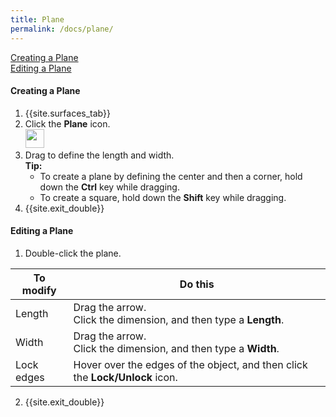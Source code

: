 ```yaml
---
title: Plane
permalink: /docs/plane/
---
```

<link rel="stylesheet" href="https://cdnjs.cloudflare.com/ajax/libs/font-awesome/4.7.0/css/font-awesome.min.css">

[Creating a Plane](https://github.com/documentationdemo/documentationdemo.github.io/blob/master/_docs/plane.md#creating-a-plane)<br>[Editing a Plane](https://github.com/documentationdemo/documentationdemo.github.io/blob/master/_docs/plane.md#editing-a-plane)

#### Creating a Plane

1. {{site.surfaces_tab}}
2. Click the **Plane** icon.<br><img src="https://documentationdemo.github.io/img/ribbonPrimitiveSphere-80@2x.png" width="30" height="30" />
3. Drag to define the length and width.<br><i class="fa fa-info-circle"></i> **Tip:**
   - To create a plane by defining the center and then a corner, hold down the **Ctrl** key while dragging.
   - To create a square, hold down the **Shift** key while dragging.
4. {{site.exit_double}}

#### Editing a Plane

1. Double-click the plane.

To modify | Do this
--- | ---
Length | Drag the arrow.<br>Click the dimension, and then type a **Length**.
Width | Drag the arrow.<br>Click the dimension, and then type a **Width**.
Lock edges | Hover over the edges of the object, and then click the **Lock/Unlock** icon.

2. {{site.exit_double}}
